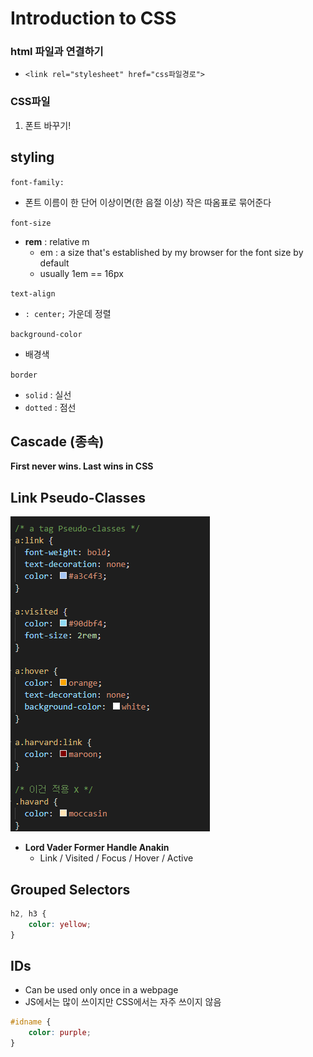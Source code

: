 # Introduction to CSS

### html 파일과 연결하기

* `<link rel="stylesheet" href="css파일경로">`



### CSS파일 

1. 폰트 바꾸기!



## styling

`font-family:`

* 폰트 이름이 한 단어 이상이면(한 음절 이상) 작은 따옴표로 묶어준다

`font-size`

* **rem** : relative m
  * em : a size that's established by my browser for the font size by default
  * usually 1em == 16px

`text-align`

* `: center;` 가운데 정렬

`background-color`

* 배경색



`border`

* `solid` : 실선
* `dotted` : 점선



## Cascade (종속)

**First never wins. Last wins in CSS**



## Link Pseudo-Classes

![image-20220331215835066](Day2.assets/image-20220331215835066.png)

* **Lord Vader Former Handle Anakin**
  * Link / Visited / Focus / Hover / Active



## Grouped Selectors

```css
h2, h3 {
    color: yellow;
}
```



## IDs

* Can be used only once in a webpage
* JS에서는 많이 쓰이지만 CSS에서는 자주 쓰이지 않음

```css
#idname {
    color: purple;
}
```



